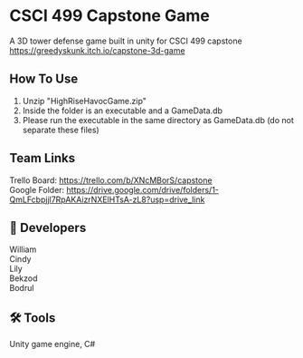 
# CSCI 499 Capstone Game
A 3D tower defense game built in unity for CSCI 499 capstone
https://greedyskunk.itch.io/capstone-3d-game  

## How To Use
1) Unzip "HighRiseHavocGame.zip"  
2) Inside the folder is an executable and a GameData.db  
3) Please run the executable in the same directory as GameData.db (do not separate these files)  

## Team Links
Trello Board: https://trello.com/b/XNcMBorS/capstone  
Google Folder: https://drive.google.com/drive/folders/1-QmLFcbpjjl7RpAKAizrNXElHTsA-zL8?usp=drive_link  

## 🚀 Developers
William  
Cindy  
Lily  
Bekzod  
Bodrul  

## 🛠 Tools
Unity game engine, C#


